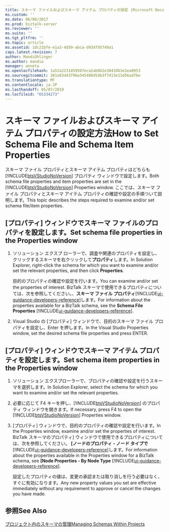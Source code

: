 ```yaml
---
title: スキーマ ファイルおよびスキーマ アイテム プロパティの設定 |Microsoft Docs
ms.custom: ''
ms.date: 06/08/2017
ms.prod: biztalk-server
ms.reviewer: ''
ms.suite: ''
ms.tgt_pltfrm: ''
ms.topic: article
ms.assetid: 1dc21bfe-e1a3-4d59-abca-d93df95749a1
caps.latest.revision: 7
author: MandiOhlinger
ms.author: mandia
manager: anneta
ms.openlocfilehash: 1a52a2231459507eca2ab062e30410b3e2ea0953
ms.sourcegitcommit: 381e83d43796a345488d54b3f7413e11d56ad7be
ms.translationtype: MT
ms.contentlocale: ja-JP
ms.lasthandoff: 05/07/2019
ms.locfileid: "65334273"
---
```

# <a name="how-to-set-schema-file-and-schema-item-properties"></a><span data-ttu-id="625d1-102">スキーマ ファイルおよびスキーマ アイテム プロパティの設定方法</span><span class="sxs-lookup"><span data-stu-id="625d1-102">How to Set Schema File and Schema Item Properties</span></span>
<span data-ttu-id="625d1-103">スキーマ ファイル プロパティとスキーマ アイテム プロパティはどちらも [!INCLUDE[btsVStudioNoVersion](../includes/btsvstudionoversion-md.md)] プロパティ ウィンドウで設定します。</span><span class="sxs-lookup"><span data-stu-id="625d1-103">Both schema file properties and item properties are set in the [!INCLUDE[btsVStudioNoVersion](../includes/btsvstudionoversion-md.md)] Properties window.</span></span> <span data-ttu-id="625d1-104">ここでは、スキーマ ファイル プロパティとスキーマ アイテム プロパティの確認や設定の手順ついて説明します。</span><span class="sxs-lookup"><span data-stu-id="625d1-104">This topic describes the steps required to examine and/or set schema file/item properties.</span></span>  
  
## <a name="set-schema-file-properties-in-the-properties-window"></a><span data-ttu-id="625d1-105">[プロパティ] ウィンドウでスキーマ ファイルのプロパティを設定します。</span><span class="sxs-lookup"><span data-stu-id="625d1-105">Set schema file properties in the Properties window</span></span>  
  
1. <span data-ttu-id="625d1-106">ソリューション エクスプ ローラーで、調査や関連のプロパティを設定し、クリックするスキーマを右クリックして**プロパティ**します。</span><span class="sxs-lookup"><span data-stu-id="625d1-106">In Solution Explorer, right-click the schema for which you want to examine and/or set the relevant properties, and then click **Properties**.</span></span>  
  
    <span data-ttu-id="625d1-107">目的のプロパティの確認や設定を行います。</span><span class="sxs-lookup"><span data-stu-id="625d1-107">You can examine and/or set the properties of interest.</span></span> <span data-ttu-id="625d1-108">BizTalk スキーマで使用できるプロパティについては、次を参照してください。、**スキーマ ファイル プロパティ**[!INCLUDE[ui-guidance-developers-reference](../includes/ui-guidance-developers-reference.md)]します。</span><span class="sxs-lookup"><span data-stu-id="625d1-108">For information about the properties available for a BizTalk schema, see the **Schema File Properties** [!INCLUDE[ui-guidance-developers-reference](../includes/ui-guidance-developers-reference.md)].</span></span>
  
2. <span data-ttu-id="625d1-109">Visual Studio の [プロパティ] ウィンドウで、目的のスキーマ ファイル プロパティを設定し、Enter を押します。</span><span class="sxs-lookup"><span data-stu-id="625d1-109">In the Visual Studio Properties window, set the desired schema file properties and press ENTER.</span></span>  
  
## <a name="set-schema-item-properties-in-the-properties-window"></a><span data-ttu-id="625d1-110">[プロパティ] ウィンドウでスキーマ アイテム プロパティを設定します。</span><span class="sxs-lookup"><span data-stu-id="625d1-110">Set schema item properties in the Properties window</span></span>  
  
1. <span data-ttu-id="625d1-111">ソリューション エクスプローラーで、プロパティの確認や設定を行うスキーマを選択します。</span><span class="sxs-lookup"><span data-stu-id="625d1-111">In Solution Explorer, select the schema for which you want to examine and/or set the relevant properties.</span></span>  
  
2. <span data-ttu-id="625d1-112">必要に応じて F4 キーを押し、[!INCLUDE[btsVStudioNoVersion](../includes/btsvstudionoversion-md.md)] のプロパティ ウィンドウを開きます。</span><span class="sxs-lookup"><span data-stu-id="625d1-112">If necessary, press F4 to open the [!INCLUDE[btsVStudioNoVersion](../includes/btsvstudionoversion-md.md)] Properties window.</span></span>  
  
3. <span data-ttu-id="625d1-113">[プロパティ] ウィンドウで、目的のプロパティの確認や設定を行います。</span><span class="sxs-lookup"><span data-stu-id="625d1-113">In the Properties window, examine and/or set the properties of interest.</span></span> <span data-ttu-id="625d1-114">BizTalk スキーマのプロパティ] ウィンドウで使用できるプロパティについては、次を参照してください。 **[ノードのプロパティ - ノード タイプで**[!INCLUDE[ui-guidance-developers-reference](../includes/ui-guidance-developers-reference.md)]します。</span><span class="sxs-lookup"><span data-stu-id="625d1-114">For information about the properties available in the Properties window for a BizTalk schema, see **[Node Properties - By Node Type** [!INCLUDE[ui-guidance-developers-reference](../includes/ui-guidance-developers-reference.md)].</span></span>
  
    <span data-ttu-id="625d1-115">設定したプロパティの値は、変更の承認または取り消しを行う必要はなく、すぐに有効になります。</span><span class="sxs-lookup"><span data-stu-id="625d1-115">Any new property values you set are effective immediately without any requirement to approve or cancel the changes you have made.</span></span>  
  
## <a name="see-also"></a><span data-ttu-id="625d1-116">参照</span><span class="sxs-lookup"><span data-stu-id="625d1-116">See Also</span></span>  
 [<span data-ttu-id="625d1-117">プロジェクト内のスキーマの管理</span><span class="sxs-lookup"><span data-stu-id="625d1-117">Managing Schemas Within Projects</span></span>](../core/managing-schemas-within-projects.md)